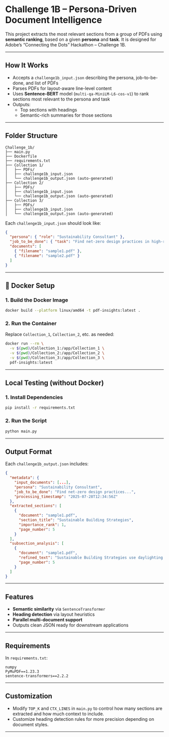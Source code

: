 #  Challenge 1B – Persona-Driven Document Intelligence

This project extracts the most relevant sections from a group of PDFs using **semantic ranking**, based on a given **persona** and **task**. It is designed for Adobe’s “Connecting the Dots” Hackathon – Challenge 1B.

---

##  How It Works

- Accepts a `challenge1b_input.json` describing the persona, job-to-be-done, and list of PDFs
- Parses PDFs for layout-aware line-level content
- Uses **Sentence-BERT** model (`multi-qa-MiniLM-L6-cos-v1`) to rank sections most relevant to the persona and task
- Outputs:
  - Top sections with headings
  - Semantic-rich summaries for those sections

---

## Folder Structure

```
Challenge_1b/
├── main.py
├── Dockerfile
├── requirements.txt
├── Collection 1/
│   ├── PDFs/
│   ├── challenge1b_input.json
│   └── challenge1b_output.json (auto-generated)
├── Collection 2/
│   ├── PDFs/
│   ├── challenge1b_input.json
│   └── challenge1b_output.json (auto-generated)
├── Collection 3/
│   ├── PDFs/
│   ├── challenge1b_input.json
│   └── challenge1b_output.json (auto-generated)
```

Each `challenge1b_input.json` should look like:

```json
{
  "persona": { "role": "Sustainability Consultant" },
  "job_to_be_done": { "task": "Find net-zero design practices in high-rise buildings" },
  "documents": [
    { "filename": "sample1.pdf" },
    { "filename": "sample2.pdf" }
  ]
}
```

---

## 🐳 Docker Setup

### 1. Build the Docker Image

```bash
docker build --platform linux/amd64 -t pdf-insights:latest .
```

### 2. Run the Container

Replace `Collection_1`, `Collection_2`, etc. as needed:

```bash
docker run --rm \
  -v $(pwd)/Collection_1:/app/Collection_1 \
  -v $(pwd)/Collection_2:/app/Collection_2 \
  -v $(pwd)/Collection_3:/app/Collection_3 \
  pdf-insights:latest
```

---

##  Local Testing (without Docker)

### 1. Install Dependencies

```bash
pip install -r requirements.txt
```

### 2. Run the Script

```bash
python main.py
```

---

##  Output Format

Each `challenge1b_output.json` includes:

```json
{
  "metadata": {
    "input_documents": [...],
    "persona": "Sustainability Consultant",
    "job_to_be_done": "Find net-zero design practices...",
    "processing_timestamp": "2025-07-28T12:34:56Z"
  },
  "extracted_sections": [
    {
      "document": "sample1.pdf",
      "section_title": "Sustainable Building Strategies",
      "importance_rank": 1,
      "page_number": 5
    }
  ],
  "subsection_analysis": [
    {
      "document": "sample1.pdf",
      "refined_text": "Sustainable Building Strategies use daylighting...",
      "page_number": 5
    }
  ]
}
```

---

##  Features

- **Semantic similarity** via `SentenceTransformer`
- **Heading detection** via layout heuristics
- **Parallel multi-document support**
- Outputs clean JSON ready for downstream applications

---

##  Requirements

In `requirements.txt`:

```text
numpy
PyMuPDF==1.23.3
sentence-transformers==2.2.2
```

---

## Customization

- Modify `TOP_K` and `CTX_LINES` in `main.py` to control how many sections are extracted and how much context to include.
- Customize heading detection rules for more precision depending on document styles.

---
